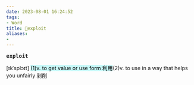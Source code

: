 ```yaml
---
date: 2023-08-01 16:24:52
tags: 
- Word
title: 📖exploit
aliases: 
- 
---
```


<pre><strong>exploit</strong></pre>

[ɪkˈsplɔɪt]
<mark style="background: #ABF7F7A6;">(1)v. to get value or use form 利⽤</mark>(2)v. to use in a way that helps you unfairly 剥削
